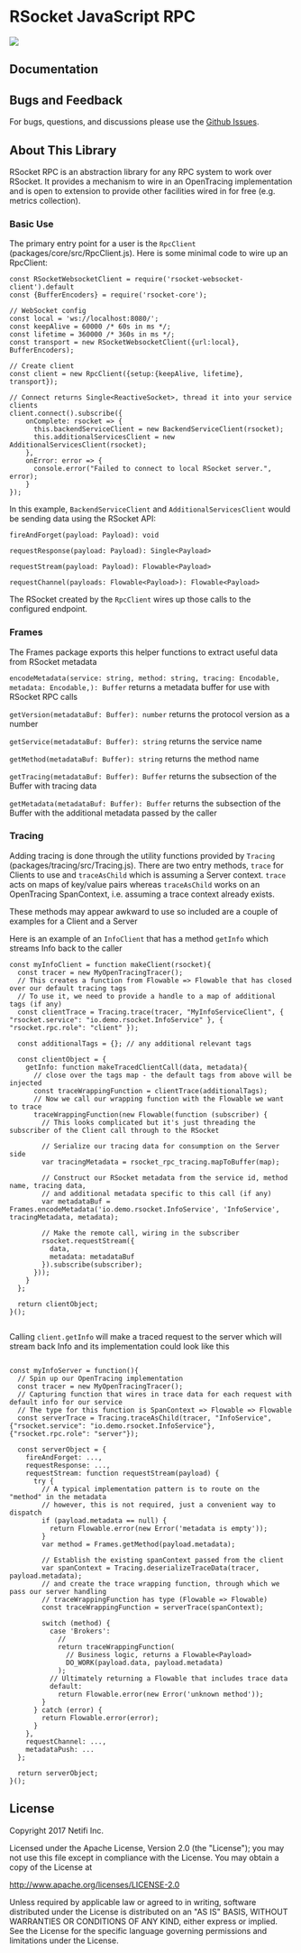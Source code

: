 # RSocket JavaScript RPC

<a href='https://travis-ci.org/netifi-proteus/proteus-js'><img src='https://travis-ci.org/netifi-proteus/proteus-js.svg?branch=master'></a>

## Documentation

## Bugs and Feedback

For bugs, questions, and discussions please use the [Github Issues](https://github.com/netifi/rsocket-js-rpc/issues).

## About This Library

RSocket RPC is an abstraction library for any RPC system to work over RSocket. It provides a mechanism to wire in an OpenTracing implementation and is open to extension to provide other facilities wired in for free (e.g. metrics collection).

### Basic Use
The primary entry point for a user is the `RpcClient` (packages/core/src/RpcClient.js). Here is some minimal code to wire up an RpcClient:

```angular2html
const RSocketWebsocketClient = require('rsocket-websocket-client').default
const {BufferEncoders} = require('rsocket-core');

// WebSocket config
const local = 'ws://localhost:8080/';
const keepAlive = 60000 /* 60s in ms */;
const lifetime = 360000 /* 360s in ms */;
const transport = new RSocketWebsocketClient({url:local}, BufferEncoders);

// Create client
const client = new RpcClient({setup:{keepAlive, lifetime}, transport});

// Connect returns Single<ReactiveSocket>, thread it into your service clients
client.connect().subscribe({
    onComplete: rsocket => {
      this.backendServiceClient = new BackendServiceClient(rsocket);
      this.additionalServicesClient = new AdditionalServicesClient(rsocket);
    },
    onError: error => {
      console.error("Failed to connect to local RSocket server.", error);
    }
});
```

In this example, `BackendServiceClient` and `AdditionalServicesClient` would be sending data using the RSocket API:

`fireAndForget(payload: Payload): void`

`requestResponse(payload: Payload): Single<Payload>`

`requestStream(payload: Payload): Flowable<Payload>`

`requestChannel(payloads: Flowable<Payload>): Flowable<Payload>`

The RSocket created by the `RpcClient` wires up those calls to the configured endpoint.

### Frames

The Frames package exports this helper functions to extract useful data from RSocket metadata

`encodeMetadata(service: string, method: string, tracing: Encodable, metadata: Encodable,): Buffer` returns a metadata buffer for use with RSocket RPC calls

`getVersion(metadataBuf: Buffer): number` returns the protocol version as a number 

`getService(metadataBuf: Buffer): string` returns the service name

`getMethod(metadataBuf: Buffer): string` returns the method name 

`getTracing(metadataBuf: Buffer): Buffer` returns the subsection of the Buffer with tracing data

`getMetadata(metadataBuf: Buffer): Buffer` returns the subsection of the Buffer with the additional metadata passed by the caller

### Tracing

Adding tracing is done through the utility functions provided by `Tracing` (packages/tracing/src/Tracing.js). There are two entry methods, `trace` for Clients to use and `traceAsChild` which is assuming a Server context. `trace` acts on maps of key/value pairs whereas `traceAsChild` works on an OpenTracing SpanContext, i.e. assuming a trace context already exists.

These methods may appear awkward to use so included are a couple of examples for a Client and a Server

Here is an example of an `InfoClient` that has a method `getInfo` which streams Info back to the caller

```angular2html
const myInfoClient = function makeClient(rsocket){
  const tracer = new MyOpenTracingTracer();
  // This creates a function from Flowable => Flowable that has closed over our default tracing tags
  // To use it, we need to provide a handle to a map of additional tags (if any) 
  const clientTrace = Tracing.trace(tracer, "MyInfoServiceClient", { "rsocket.service": "io.demo.rsocket.InfoService" }, { "rsocket.rpc.role": "client" });

  const additionalTags = {}; // any additional relevant tags

  const clientObject = {
    getInfo: function makeTracedClientCall(data, metadata){
      // close over the tags map - the default tags from above will be injected
      const traceWrappingFunction = clientTrace(additionalTags);
      // Now we call our wrapping function with the Flowable we want to trace
      traceWrappingFunction(new Flowable(function (subscriber) {
        // This looks complicated but it's just threading the subscriber of the Client call through to the RSocket

        // Serialize our tracing data for consumption on the Server side
        var tracingMetadata = rsocket_rpc_tracing.mapToBuffer(map);

        // Construct our RSocket metadata from the service id, method name, tracing data,
        // and additional metadata specific to this call (if any)
        var metadataBuf = Frames.encodeMetadata('io.demo.rsocket.InfoService', 'InfoService', tracingMetadata, metadata);

        // Make the remote call, wiring in the subscriber
        rsocket.requestStream({
          data,
          metadata: metadataBuf
        }).subscribe(subscriber);
      }));
    } 
  };
  
  return clientObject;
}();
 
```

Calling `client.getInfo` will make a traced request to the server which will stream back Info and its implementation could look like this

```angular2html

const myInfoServer = function(){
  // Spin up our OpenTracing implementation
  const tracer = new MyOpenTracingTracer();
  // Capturing function that wires in trace data for each request with default info for our service
  // The type for this function is SpanContext => Flowable => Flowable
  const serverTrace = Tracing.traceAsChild(tracer, "InfoService", {"rsocket.service": "io.demo.rsocket.InfoService"}, {"rsocket.rpc.role": "server"});

  const serverObject = {
    fireAndForget: ...,
    requestResponse: ...,
    requestStream: function requestStream(payload) {
      try {
        // A typical implementation pattern is to route on the "method" in the metadata
        // however, this is not required, just a convenient way to dispatch
        if (payload.metadata == null) {
          return Flowable.error(new Error('metadata is empty'));
        }
        var method = Frames.getMethod(payload.metadata);

        // Establish the existing spanContext passed from the client
        var spanContext = Tracing.deserializeTraceData(tracer, payload.metadata);
        // and create the trace wrapping function, through which we pass our server handling
        // traceWrappingFunction has type (Flowable => Flowable)
        const traceWrappingFunction = serverTrace(spanContext);

        switch (method) {
          case 'Brokers':
            // 
            return traceWrappingFunction(
              // Business logic, returns a Flowable<Payload>
              DO_WORK(payload.data, payload.metadata)
            );
          // Ultimately returning a Flowable that includes trace data
          default:
            return Flowable.error(new Error('unknown method'));
        }
      } catch (error) {
        return Flowable.error(error);
      }
    },
    requestChannel: ...,
    metadataPush: ...
  };

  return serverObject;
}();
```



## License
Copyright 2017 Netifi Inc.

Licensed under the Apache License, Version 2.0 (the "License"); you may not use this file except in compliance with the License. You may obtain a copy of the License at

http://www.apache.org/licenses/LICENSE-2.0

Unless required by applicable law or agreed to in writing, software distributed under the License is distributed on an "AS IS" BASIS, WITHOUT WARRANTIES OR CONDITIONS OF ANY KIND, either express or implied. See the License for the specific language governing permissions and limitations under the License.
